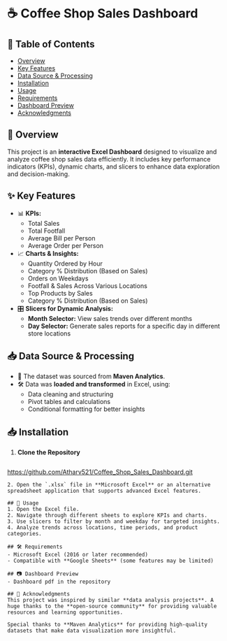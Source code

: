 # ☕ Coffee Shop Sales Dashboard

## 📌 Table of Contents
- [Overview](#-overview)
- [Key Features](#-key-features)
- [Data Source & Processing](#-data-source--processing)
- [Installation](#-installation)
- [Usage](#-usage)
- [Requirements](#-requirements)
- [Dashboard Preview](#-dashboard-preview)
- [Acknowledgments](#-acknowledgments)

## 📌 Overview
This project is an **interactive Excel Dashboard** designed to visualize and analyze coffee shop sales data efficiently. It includes key performance indicators (KPIs), dynamic charts, and slicers to enhance data exploration and decision-making.

## ✨ Key Features
- 📊 **KPIs:**
  - Total Sales
  - Total Footfall
  - Average Bill per Person
  - Average Order per Person
- 📈 **Charts & Insights:**
  - Quantity Ordered by Hour
  - Category % Distribution (Based on Sales)
  - Orders on Weekdays
  - Footfall & Sales Across Various Locations
  - Top Products by Sales
  - Category % Distribution (Based on Sales)
- 🎛 **Slicers for Dynamic Analysis:**
  - **Month Selector:** View sales trends over different months
  - **Day Selector:** Generate sales reports for a specific day in different store locations

## 📥 Data Source & Processing
- 📂 The dataset was sourced from **Maven Analytics**.
- 🛠 Data was **loaded and transformed** in Excel, using:
  - Data cleaning and structuring
  - Pivot tables and calculations
  - Conditional formatting for better insights

## 📥 Installation
1. **Clone the Repository**
   ```sh
https://github.com/Atharv521/Coffee_Shop_Sales_Dashboard.git
   ```
2. Open the `.xlsx` file in **Microsoft Excel** or an alternative spreadsheet application that supports advanced Excel features.

## 🚀 Usage
1. Open the Excel file.
2. Navigate through different sheets to explore KPIs and charts.
3. Use slicers to filter by month and weekday for targeted insights.
4. Analyze trends across locations, time periods, and product categories.

## 🛠 Requirements
- Microsoft Excel (2016 or later recommended)
- Compatible with **Google Sheets** (some features may be limited)

## 📷 Dashboard Preview
- Dashboard pdf in the repository

## 🙌 Acknowledgments
This project was inspired by similar **data analysis projects**. A huge thanks to the **open-source community** for providing valuable resources and learning opportunities.

Special thanks to **Maven Analytics** for providing high-quality datasets that make data visualization more insightful.
